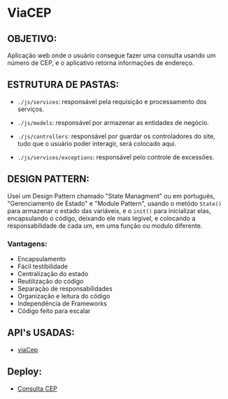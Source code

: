 # ViaCEP

## OBJETIVO:

Aplicação web onde o usuário consegue fazer uma consulta usando um número de CEP, e o aplicativo retorna informações de endereço.

## ESTRUTURA DE PASTAS:

- `./js/services`: responsável pela requisição e processamento dos serviços.

- `./js/models`: responsável por armazenar as entidades de negócio.

- `./js/controllers`: responsável por guardar os controladores do site, tudo que o usuário poder interagir, será colocado aqui.

- `./js/services/exceptions`: responsável pelo controle de excessões.

## DESIGN PATTERN:

Usei um Design Pattern chamado "State Managment" ou em português, "Gerenciamento de Estado" e "Module Pattern", usando o metódo `State()` para armazenar o estado das variáveis, e o `init()` para inicializar elas, encapsulando o código, deixando ele mais legivel, e colocando a responsabilidade de cada um, em uma função ou modulo diferente.

### Vantagens:

- Encapsulamento
- Fácil testibilidade
- Centralização do estado
- Reutilização do código
- Separação de responsabilidades
- Organização e leitura do código
- Independência de Frameworks
- Código feito para escalar

## API's USADAS:

- [viaCep](https://viacep.com.br/)

## Deploy:

- [Consulta CEP](https://felipelohan.github.io/projeto-ConsultaviaCEP/)
